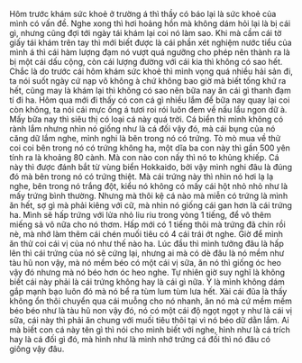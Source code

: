 Hôm trước khám sức khoẻ ở trường á thì thầy có báo lại là sức khoẻ của mình có vấn đề. Nghe xong thì hơi hoảng hồn mà không dám hỏi lại là bị cái gì, nhưng cũng đợi tới ngày tái khám lại coi nó làm sao. Khi mà cầm cái tờ giấy tái khám trên tay thì mới biết được là cái phần xét nghiệm nước tiểu của mình á thì cái hàm lượng đạm nó vượt quá ngưỡng cho phép nên thành ra là bị một cái dấu cộng, còn cái lượng đường với cái kia thì không có sao hết. Chắc là do trước cái hôm khám sức khoẻ thì mình vọng quá nhiều hải sản đi, ta nói suốt ngày cứ nạp vô không à chứ không bao giờ mà biết tống khứ ra hết, cũng may là khám lại thì không có sao nên bữa nay ăn cái gì thanh đạm tí đi ha. Hôm qua mới đi thấy có con cá gì nhiều lắm để bữa nay quay lại coi còn không, ta nói cái mực ống á tươi roi rói luôn đem về nấu lẩu ngon dữ à. Mấy bữa nay thì siêu thị có loại cá này quá trời. Cá biển thì mình không có rành lắm nhưng nhìn nó giống như là cá đối vậy đó, mà cái bụng của nó căng dữ lắm nghe, mình nghi là bên trong nó có trứng. Tò mò mua về thử coi coi bên trong nó có trứng không ha, một dĩa ba con này thì gần 500 yên tính ra là khoảng 80 cành. Mà con nào con nấy thì nó to khủng khiếp. Cá này thì được đánh bắt từ vùng biển Hokkaido, bởi vậy mình nghi đâu là đúng đó mà bên trong nó có trứng thiệt. Mà cái trứng này thì nhìn nó hơi lạ lạ nghe, bên trong nó trắng đột, kiểu nó không có mấy cái hột nhỏ nhỏ như là mấy trứng bình thường. Nhưng mà thôi kệ cá nào mà miễn có trứng là mình ăn hết, sợ gì mà phải kiêng với cữ, mà nhìn nó giống cái gan hơn là cái trứng ha. Mình sẽ hấp trứng với lửa nhỏ liu riu trong vòng 1 tiếng, để vô thêm miếng sả vô nữa cho nó thơm. Hấp mới có 1 tiếng thôi mà trứng đã chín rồi nè, mà nhớ làm thêm cái chén muối tiêu có 4 cái trái ớt nghe. Giờ để mình ăn thử coi cái vị của nó như thế nào ha. Lúc đầu thì mình tưởng đâu là hấp lên thì cái trứng của nó sẽ cứng lại, nhưng ai mà có dè đâu là nó mềm như tàu hũ non vậy, mà nó mềm béo có một cái vị sữa, ăn nó thì giống óc heo vậy đó nhưng mà nó béo hơn óc heo nghe. Tự nhiên giờ suy nghĩ là không biết cái này phải là cái trứng không hay là cái gì nữa. Ý là mình không dám gắp mạnh bạo luôn đó mà nó bể ra tùm lum tùm lưa hết. Xài cái đũa là thấy không ổn thôi chuyển qua cái muỗng cho nó nhanh, ăn nó mà cứ mềm mềm béo béo như là tàu hũ non vậy đó, nó có một cái độ ngọt ngọt y như là cái vị sữa, cái này thì phải ăn chung với muối tiêu thôi tại vì nó béo dữ dằn lắm. Ai mà biết con cá này tên gì thì nói cho mình biết với nghe, hình như là cá trích hay là cá đối gì đó, mà hình như là mình nhớ trứng cá đối thì nó đâu có giống vậy đâu.